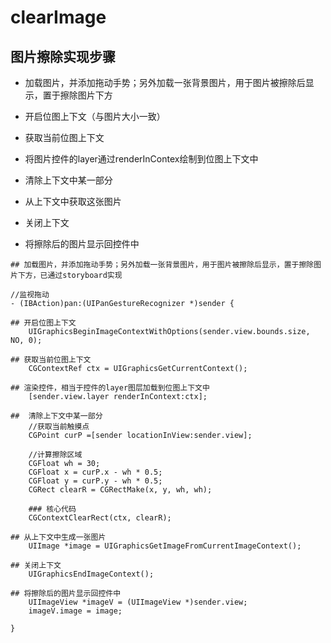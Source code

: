 # clearImage

## 图片擦除实现步骤
- 加载图片，并添加拖动手势；另外加载一张背景图片，用于图片被擦除后显示，置于擦除图片下方

- 开启位图上下文（与图片大小一致）

- 获取当前位图上下文

- 将图片控件的layer通过renderInContex绘制到位图上下文中

- 清除上下文中某一部分

- 从上下文中获取这张图片

- 关闭上下文

- 将擦除后的图片显示回控件中

```objc
## 加载图片，并添加拖动手势；另外加载一张背景图片，用于图片被擦除后显示，置于擦除图片下方，已通过storyboard实现

//监视拖动
- (IBAction)pan:(UIPanGestureRecognizer *)sender {

## 开启位图上下文
    UIGraphicsBeginImageContextWithOptions(sender.view.bounds.size, NO, 0);

## 获取当前位图上下文
    CGContextRef ctx = UIGraphicsGetCurrentContext();

## 渲染控件，相当于控件的layer图层加载到位图上下文中
    [sender.view.layer renderInContext:ctx];

##  清除上下文中某一部分
    //获取当前触摸点
    CGPoint curP =[sender locationInView:sender.view];

    //计算擦除区域
    CGFloat wh = 30;
    CGFloat x = curP.x - wh * 0.5;
    CGFloat y = curP.y - wh * 0.5;
    CGRect clearR = CGRectMake(x, y, wh, wh);

    ### 核心代码
    CGContextClearRect(ctx, clearR);

## 从上下文中生成一张图片
    UIImage *image = UIGraphicsGetImageFromCurrentImageContext();

## 关闭上下文
    UIGraphicsEndImageContext();

## 将擦除后的图片显示回控件中
    UIImageView *imageV = (UIImageView *)sender.view;
    imageV.image = image;

}
```
